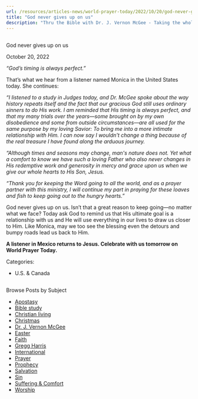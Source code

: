 ```yaml
---
url: /resources/articles-news/world-prayer-today/2022/10/20/god-never-gives-up-on-us
title: "God never gives up on us"
description: "Thru the Bible with Dr. J. Vernon McGee - Taking the whole Word to the whole world"
---
```







## 
 God never gives up on us


October 20, 2022
![]()




*“God’s timing is always perfect.”* 

That’s what we hear from a listener named Monica in the United States today. She continues: 

*“I listened to a study in Judges today, and Dr. McGee spoke about the way history repeats itself and the fact that our gracious God still uses ordinary sinners to do His work. I am reminded that His timing is always perfect, and that my many trials over the years—some brought on by my own disobedience and some from outside circumstances—are all used for the same purpose by my loving Savior: To bring me into a more intimate relationship with Him. I can now say I wouldn't change a thing because of the real treasure I have found along the arduous journey.*

*“Although times and seasons may change, man's nature does not. Yet what a comfort to know we have such a loving Father who also never changes in His redemptive work and generosity in mercy and grace upon us when we give our whole hearts to His Son, Jesus.*

*“Thank you for keeping the Word going to all the world, and as a prayer partner with this ministry, I will continue my part in praying for these loaves and fish to keep going out to the hungry hearts.”* 

God never gives up on us. Isn’t that a great reason to keep going—no matter what we face? Today ask God to remind us that His ultimate goal is a relationship with us and He will use everything in our lives to draw us closer to Him. Like Monica, may we too see the blessing even the detours and bumpy roads lead us back to Him. 

**A listener in Mexico returns to Jesus. Celebrate with us tomorrow on World Prayer Today.**



Categories: 


* U.S. & Canada









## 
 Browse Posts by Subject


* [Apostasy](/resources/articles-news/-in-tags/tags/Apostasy)
* [Bible study](/resources/articles-news/-in-tags/tags/Bible-study)
* [Christian living](/resources/articles-news/-in-tags/tags/Christian-living)
* [Christmas](/resources/articles-news/-in-tags/tags/Christmas)
* [Dr. J. Vernon McGee](/resources/articles-news/-in-tags/tags/Dr-J-Vernon-McGee)
* [Easter](/resources/articles-news/-in-tags/tags/easter)
* [Faith](/resources/articles-news/-in-tags/tags/Faith)
* [Gregg Harris](/resources/articles-news/-in-tags/tags/Gregg-Harris)
* [International](/resources/articles-news/-in-tags/tags/International)
* [Prayer](/resources/articles-news/-in-tags/tags/prayer)
* [Prophecy](/resources/articles-news/-in-tags/tags/Prophecy)
* [Salvation](/resources/articles-news/-in-tags/tags/Salvation)
* [Sin](/resources/articles-news/-in-tags/tags/sin)
* [Suffering & Comfort](/resources/articles-news/-in-tags/tags/Suffering-Comfort)
* [Worship](/resources/articles-news/-in-tags/tags/worship)






